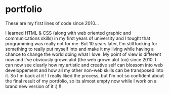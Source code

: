 # portfolio
These are my first lines of code since 2010...

I learned HTML & CSS (along with web oriented graphic and communications skills) in my first years of university and I tought that programming was really not for me.
But 10 years later, I'm still looking for something to really put myself into and make it my living while having a chance to change the world doing what I love. 
My point of view is different now and I've obviously grown alot (the web grown alot too) since 2010. 
I can now see clearly how my artistic and creative self can blossom into web developpement and how all my other non-web skills can be transposed into it.
So I'm back at it ! 
I really liked the process, but I'm not so confident about the final result of my portfolio, so its almost empty now while I work on a brand new version of it :) !!
